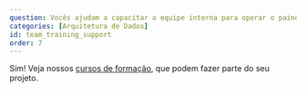 ```yaml
---
question: Vocês ajudam a capacitar a equipe interna para operar o painel?
categories: [Arquitetura de Dados]
id: team_training_support
order: 7
---
```


Sim! Veja nossos [cursos de formação](https://info.basedosdados.org/bd-edu-cursos), que podem fazer parte do seu projeto.